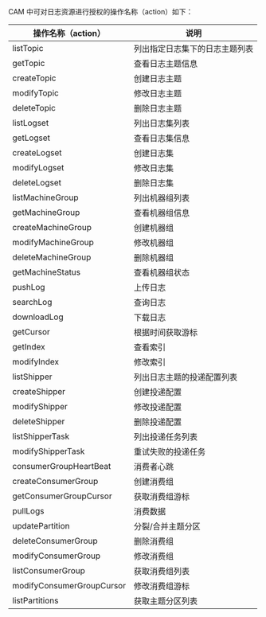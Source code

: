 

CAM 中可对日志资源进行授权的操作名称（action）如下：

| 操作名称（action）        | 说明                           |
| ------------------------- | ------------------------------ |
| listTopic                 | 列出指定日志集下的日志主题列表 |
| getTopic                  | 查看日志主题信息               |
| createTopic               | 创建日志主题                   |
| modifyTopic               | 修改日志主题                   |
| deleteTopic               | 删除日志主题                   |
| listLogset                | 列出日志集列表                 |
| getLogset                 | 查看日志集信息                 |
| createLogset              | 创建日志集                     |
| modifyLogset              | 修改日志集                     |
| deleteLogset              | 删除日志集                     |
| listMachineGroup          | 列出机器组列表                 |
| getMachineGroup           | 查看机器组信息                 |
| createMachineGroup        | 创建机器组                     |
| modifyMachineGroup        | 修改机器组                     |
| deleteMachineGroup        | 删除机器组                     |
| getMachineStatus          | 查看机器组状态                 |
| pushLog                   | 上传日志                       |
| searchLog                 | 查询日志                       |
| downloadLog               | 下载日志                       |
| getCursor                 | 根据时间获取游标               |
| getIndex                  | 查看索引                       |
| modifyIndex               | 修改索引                       |
| listShipper               | 列出日志主题的投递配置列表     |
| createShipper             | 创建投递配置                   |
| modifyShipper             | 修改投递配置                   |
| deleteShipper             | 删除投递配置                   |
| listShipperTask           | 列出投递任务列表               |
| modifyShipperTask         | 重试失败的投递任务             |
| consumerGroupHeartBeat    | 消费者心跳                     |
| createConsumerGroup       | 创建消费组                     |
| getConsumerGroupCursor    | 获取消费组游标                 |
| pullLogs                  | 消费数据                       |
| updatePartition           | 分裂/合并主题分区              |
| deleteConsumerGroup       | 删除消费组                     |
| modifyConsumerGroup       | 修改消费组                     |
| listConsumerGroup         | 获取消费组列表                 |
| modifyConsumerGroupCursor | 修改消费组游标                 |
| listPartitions            | 获取主题分区列表               |

